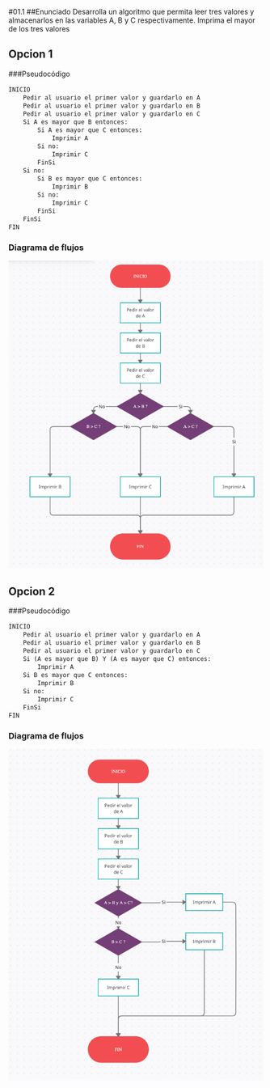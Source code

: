 #01.1
##Enunciado
Desarrolla un algoritmo que permita leer tres valores y almacenarlos en las variables A, B y C respectivamente. Imprima el mayor de los tres valores


## Opcion 1
###Pseudocódigo

    INICIO
        Pedir al usuario el primer valor y guardarlo en A
        Pedir al usuario el primer valor y guardarlo en B
        Pedir al usuario el primer valor y guardarlo en C
        Si A es mayor que B entonces:
            Si A es mayor que C entonces:
                Imprimir A
            Si no:
                Imprimir C
            FinSi
        Si no:
            Si B es mayor que C entonces:
                Imprimir B
            Si no:
                Imprimir C
            FinSi
        FinSi
    FIN

### Diagrama de flujos
![Diagrama de flujos - version 1](./Diagrama%20de%20Flujos%20-%20version%20%231.png)

## Opcion 2
###Pseudocódigo

    INICIO
        Pedir al usuario el primer valor y guardarlo en A
        Pedir al usuario el primer valor y guardarlo en B
        Pedir al usuario el primer valor y guardarlo en C
        Si (A es mayor que B) Y (A es mayor que C) entonces:
            Imprimir A
        Si B es mayor que C entonces:
            Imprimir B
        Si no:
            Imprimir C
        FinSi
    FIN

### Diagrama de flujos
![Diagrama de flujos - version 2](./Diagrama%20de%20Flujos%20-%20version%20%232.png)
